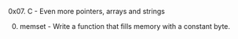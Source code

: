 0x07. C - Even more pointers, arrays and strings

0. memset - Write a function that fills memory with a constant byte.
